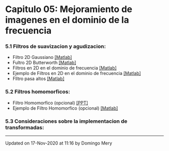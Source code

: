 
# Capitulo 05: Mejoramiento de imagenes en el dominio de la frecuencia
### 5.1 Filtros de suavizacion y agudizacion:
* Filtro 2D Gaussiano [[Matlab]](https://github.com/domingomery/imagenes/blob/master/clases/Cap05_Mejoramiento_Frecuencia/matlab/IMG05_GaussianMask.m)
* Fultro 2D Butterworth [[Matlab]](https://github.com/domingomery/imagenes/blob/master/clases/Cap05_Mejoramiento_Frecuencia/matlab/IMG05_ButterworthMask.m)
* Filtros en 2D en el dominio de frecuencia [[Matlab]](https://github.com/domingomery/imagenes/blob/master/clases/Cap05_Mejoramiento_Frecuencia/matlab/IMG05_FiltroFrecuencia.m)
* Ejemplo de Filtros en 2D en el dominio de frecuencia [[Matlab]](https://github.com/domingomery/imagenes/blob/master/clases/Cap05_Mejoramiento_Frecuencia/matlab/IMG05_FilterExample.m)
* FIltro pasa altos [[Matlab]](https://github.com/domingomery/imagenes/blob/master/clases/Cap05_Mejoramiento_Frecuencia/matlab/IMG05_HiPassFilterExample.m)
### 5.2 Filtros homomorficos:
* Filtro Homomorfico (opcional) [[PPT]](https://github.com/domingomery/imagenes/blob/master/clases/Cap05_Mejoramiento_Frecuencia/presentations/IMG05_FiltroHomomorfico.pptx)
* Ejemplo de Filtro Homomorfico (opcional) [[Matlab]](https://github.com/domingomery/imagenes/blob/master/clases/Cap05_Mejoramiento_Frecuencia/matlab/IMG05_FiltroHomomorfico.m)
### 5.3 Consideraciones sobre la implementacion de transformadas:
---


Updated on 17-Nov-2020 at 11:16 by Domingo Mery
